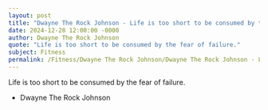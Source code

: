 ```yaml
---
layout: post
title: "Dwayne The Rock Johnson - Life is too short to be consumed by the"
date: 2024-12-28 12:00:00 -0000
author: Dwayne The Rock Johnson
quote: "Life is too short to be consumed by the fear of failure."
subject: Fitness
permalink: /Fitness/Dwayne The Rock Johnson/Dwayne The Rock Johnson - Life is too short to be consumed by the
---
```


Life is too short to be consumed by the fear of failure.

- Dwayne The Rock Johnson
